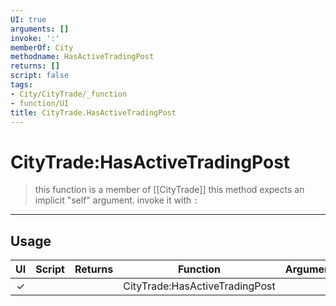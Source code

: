 ```yaml
---
UI: true
arguments: []
invoke: ':'
memberOf: City
methodname: HasActiveTradingPost
returns: []
script: false
tags:
- City/CityTrade/_function
- function/UI
title: CityTrade.HasActiveTradingPost
---
```

# CityTrade:HasActiveTradingPost
> this function is a member of [[CityTrade]]
> this method expects an implicit "self" argument. invoke it with `:`
-----
## Usage
|  UI | Script | Returns | Function | Arguments |
|:---:|:------:|-------:|:--------:|:---------|
|✓| ||CityTrade:HasActiveTradingPost||
